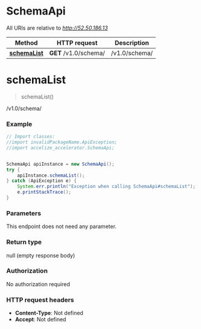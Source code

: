 # SchemaApi

All URIs are relative to *http://52.50.186.13*

Method | HTTP request | Description
------------- | ------------- | -------------
[**schemaList**](SchemaApi.md#schemaList) | **GET** /v1.0/schema/ | /v1.0/schema/


<a name="schemaList"></a>
# **schemaList**
> schemaList()

/v1.0/schema/

### Example
```java
// Import classes:
//import invalidPackageName.ApiException;
//import accelize_accelerator.SchemaApi;


SchemaApi apiInstance = new SchemaApi();
try {
    apiInstance.schemaList();
} catch (ApiException e) {
    System.err.println("Exception when calling SchemaApi#schemaList");
    e.printStackTrace();
}
```

### Parameters
This endpoint does not need any parameter.

### Return type

null (empty response body)

### Authorization

No authorization required

### HTTP request headers

 - **Content-Type**: Not defined
 - **Accept**: Not defined

